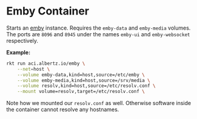 # Emby Container
Starts an [emby](https://emby.media/) instance. Requires the `emby-data` and `emby-media` volumes.
The ports are `8096` and `8945` under the names `emby-ui` and `emby-websocket` respectively.

**Example:**
```bash
rkt run	aci.albertz.io/emby \
	--net=host \
	--volume emby-data,kind=host,source=/etc/emby \
	--volume emby-media,kind=host,source=/srv/media \
	--volume resolv,kind=host,source=/etc/resolv.conf \
	--mount volume=resolv,target=/etc/resolv.conf \

```

Note how we mounted our `resolv.conf` as well. Otherwise software inside the container cannot resolve any hostnames.
